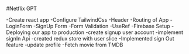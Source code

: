 #Netflix GPT

   -Create react app
   -Configure TailwindCss
   -Header
   -Routing of App
   -LoginForm
   -SignUp Form
   -Form Validation
   -UseRef
   -Firebase Setup
   -Deploying our app to production
   -create signup user account
   -implement signIn Api
   -created redux store with user slice
   -Implemented sign Out feature
   -update profile
   -Fetch movie from TMDB